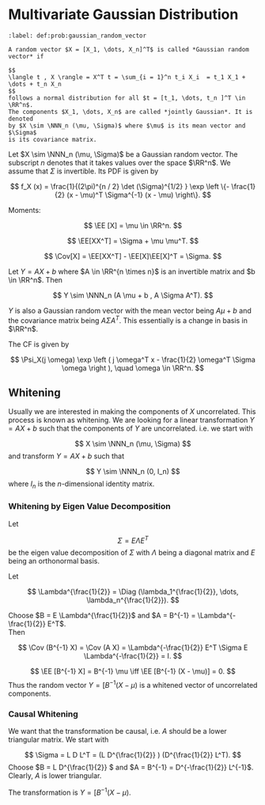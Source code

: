 # Multivariate Gaussian Distribution



````{prf:definition}
:label: def:prob:gaussian_random_vector

A random vector $X = [X_1, \dots, X_n]^T$ is called *Gaussian random vector* if 

$$
\langle t , X \rangle = X^T t = \sum_{i = 1}^n t_i X_i  = t_1 X_1 + \dots + t_n X_n
$$
follows a normal distribution for all $t = [t_1, \dots, t_n ]^T \in \RR^n$. 
The components $X_1, \dots, X_n$ are called *jointly Gaussian*. It is denoted
by $X \sim \NNN_n (\mu, \Sigma)$ where $\mu$ is its mean vector and $\Sigma$ 
is its covariance matrix. 
````


Let $X \sim \NNN_n (\mu, \Sigma)$ be a Gaussian random vector. 
The subscript $n$ denotes that it takes values over the space $\RR^n$.
We assume that  $\Sigma$ is invertible. 
Its PDF is given by

$$
    f_X (x) = \frac{1}{(2\pi)^{n / 2} \det (\Sigma)^{1/2} } \exp \left \{- \frac{1}{2} (x - \mu)^T \Sigma^{-1}  (x - \mu) \right\}.
$$

Moments:

$$
    \EE [X] = \mu \in \RR^n.
$$

$$
    \EE[XX^T] = \Sigma + \mu \mu^T.
$$

$$
    \Cov[X] = \EE[XX^T] - \EE[X]\EE[X]^T = \Sigma.
$$


Let $Y = A X + b$ where $A \in \RR^{n \times n}$ is an invertible matrix and $b \in \RR^n$. Then

$$
    Y \sim \NNN_n (A \mu + b  , A \Sigma A^T). 
$$

$Y$ is also a Gaussian random vector with the mean vector being $A \mu + b$ and the covariance 
matrix being $A \Sigma A^T$. This essentially is a change in basis in $\RR^n$.

The CF is given by

$$
    \Psi_X(j \omega) \exp \left ( j \omega^T x - \frac{1}{2} \omega^T \Sigma \omega \right ), \quad \omega \in \RR^n.
$$



## Whitening


Usually we are interested in making the components of $X$ uncorrelated. This process is
known as whitening. We are looking for a linear transformation $Y = A X + b$ such that
the components of $Y$ are uncorrelated. i.e. we start with

$$
    X \sim \NNN_n (\mu, \Sigma)
$$
and transform $Y = A X + b$ such that

$$
    Y \sim \NNN_n (0, I_n)
$$
where $I_n$ is the $n$-dimensional identity matrix.

### Whitening by Eigen Value Decomposition
Let

$$
\Sigma = E \Lambda E^T
$$
be the eigen value decomposition of $\Sigma$ with $\Lambda$ being a diagonal matrix and $E$ 
being an orthonormal basis.

Let 

$$
\Lambda^{\frac{1}{2}} = \Diag (\lambda_1^{\frac{1}{2}}, \dots, \lambda_n^{\frac{1}{2}}).
$$

Choose $B = E \Lambda^{\frac{1}{2}}$ and $A = B^{-1} = \Lambda^{-\frac{1}{2}} E^T$.  
Then 

$$
\Cov (B^{-1} X) = \Cov (A X) =  \Lambda^{-\frac{1}{2}} E^T \Sigma E \Lambda^{-\frac{1}{2}} = I. 
$$

$$
\EE [B^{-1} X] = B^{-1} \mu \iff \EE [B^{-1} (X - \mu)]  = 0.
$$
Thus the random vector $Y = [B^{-1} (X - \mu)$ is a whitened vector of uncorrelated components.

 
### Causal Whitening


We want that the transformation be causal, i.e. $A$ should be a lower triangular matrix. We start with

$$
\Sigma = L D L^T = (L D^{\frac{1}{2}} ) (D^{\frac{1}{2}} L^T).
$$
Choose $B = L D^{\frac{1}{2}} $ and $A = B^{-1} = D^{-\frac{1}{2}} L^{-1}$. Clearly, $A$
is lower triangular.

The transformation is $Y = [B^{-1} (X - \mu)$. 



